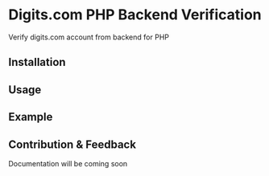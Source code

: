 # Digits.com PHP Backend Verification

Verify digits.com account from backend for PHP

## Installation
## Usage
## Example
## Contribution & Feedback


Documentation will be coming soon
